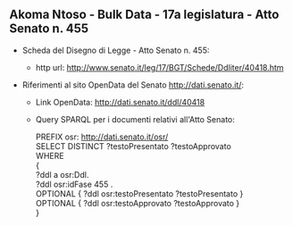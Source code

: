 ## Akoma Ntoso - Bulk Data - 17a legislatura - Atto Senato n. 455 ##

* Scheda del Disegno di Legge - Atto Senato n. 455:
	* http url: http://www.senato.it/leg/17/BGT/Schede/Ddliter/40418.htm

* Riferimenti al sito OpenData del Senato http://dati.senato.it/:
	* Link OpenData: http://dati.senato.it/ddl/40418
	* Query SPARQL per i documenti relativi all'Atto Senato:

        PREFIX osr: <http://dati.senato.it/osr/>  
		SELECT DISTINCT ?testoPresentato ?testoApprovato  
		WHERE  
		{  
		    ?ddl a osr:Ddl.  
		    ?ddl osr:idFase 455 .  
		    OPTIONAL { ?ddl osr:testoPresentato ?testoPresentato }  
		    OPTIONAL { ?ddl osr:testoApprovato ?testoApprovato }  
		}
		